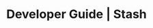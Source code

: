 ---
title: Developer Guide | Stash
description: Stash Developer Guide
menu:
  product_stash_0.7.0-alpha.0:
    identifier: developer-guide
    name: Developer Guide
    parent: setup
    weight: 40
menu_name: product_stash_0.7.0-alpha.0
---